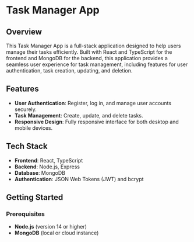 # Task Manager App

## Overview

This Task Manager App is a full-stack application designed to help users manage their tasks efficiently. Built with React and TypeScript for the frontend and MongoDB for the backend, this application provides a seamless user experience for task management, including features for user authentication, task creation, updating, and deletion.

## Features

- **User Authentication**: Register, log in, and manage user accounts securely.
- **Task Management**: Create, update, and delete tasks.
- **Responsive Design**: Fully responsive interface for both desktop and mobile devices.

## Tech Stack

- **Frontend**: React, TypeScript
- **Backend**: Node.js, Express
- **Database**: MongoDB
- **Authentication**: JSON Web Tokens (JWT) and bcrypt

## Getting Started

### Prerequisites

- **Node.js** (version 14 or higher)
- **MongoDB** (local or cloud instance)


